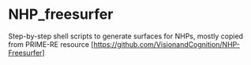 # NHP_freesurfer
Step-by-step shell scripts to generate surfaces for NHPs, mostly copied from PRIME-RE resource [https://github.com/VisionandCognition/NHP-Freesurfer]


